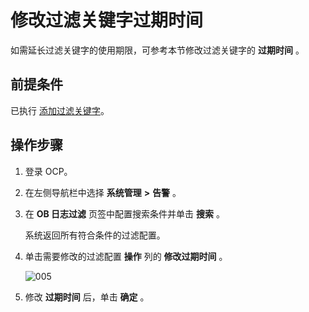 修改过滤关键字过期时间 
================================

如需延长过滤关键字的使用期限，可参考本节修改过滤关键字的 **过期时间** 。

前提条件 
-------------------------

已执行 [添加过滤关键字](../900.use-alert-management/1700.add-filter-keywords.md)。

操作步骤 
-------------------------

1. 登录 OCP。

   

2. 在左侧导航栏中选择 **系统管理** **\>** **告警** 。

   

3. 在 **OB 日志过滤** 页签中配置搜索条件并单击 **搜索** 。

   系统返回所有符合条件的过滤配置。
   

4. 单击需要修改的过滤配置 **操作** 列的 **修改过期时间** 。

   ![005](https://help-static-aliyun-doc.aliyuncs.com/assets/img/zh-CN/0329060261/p271507.png)

   

5. 修改 **过期时间** 后，单击 **确定** 。

   



